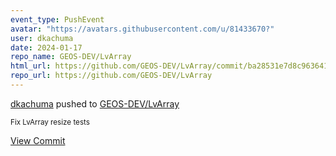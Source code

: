 ```yaml
---
event_type: PushEvent
avatar: "https://avatars.githubusercontent.com/u/81433670?"
user: dkachuma
date: 2024-01-17
repo_name: GEOS-DEV/LvArray
html_url: https://github.com/GEOS-DEV/LvArray/commit/ba28531e7d8c96364108bf802e6d5ead1292c3e9
repo_url: https://github.com/GEOS-DEV/LvArray
---
```


<a href='https://github.com/dkachuma' target='_blank'>dkachuma</a> pushed to <a href='https://github.com/GEOS-DEV/LvArray' target='_blank'>GEOS-DEV/LvArray</a>

<small>Fix LvArray resize tests</small>

<a href='https://github.com/GEOS-DEV/LvArray/commit/ba28531e7d8c96364108bf802e6d5ead1292c3e9' target='_blank'>View Commit</a>
